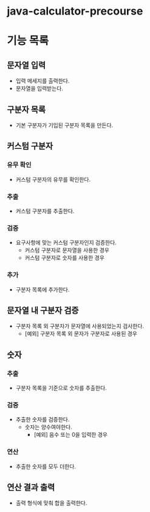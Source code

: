 # java-calculator-precourse

# 기능 목록

## 문자열 입력
- 입력 메세지를 출력한다.
- 문자열을 입력받는다.

## 구분자 목록
- 기본 구분자가 기입된 구분자 목록을 만든다.

## 커스텀 구분자
### 유무 확인
- 커스텀 구분자의 유무를 확인한다.

### 추출
- 커스텀 구분자를 추출한다.

### 검증
- 요구사항에 맞는 커스텀 구분자인지 검증한다.
  - 커스텀 구분자로 문자열을 사용한 경우
  - 커스텀 구분자로 숫자를 사용한 경우

### 추가
- 구분자 목록에 추가한다.

## 문자열 내 구분자 검증
- 구분자 목록 외 구분자가 문자열에 사용되었는지 검사한다.
  - [예외] 구분자 목록 외 문자가 구분자로 사용된 경우
  
## 숫자
### 추출
- 구분자 목록을 기준으로 숫자를 추출한다.

### 검증
- 추출한 숫자를 검증한다.
  - 숫자는 양수여야한다.
    - [예외] 음수 또는 0을 입력한 경우

### 연산
- 추출한 숫자를 모두 더한다.

## 연산 결과 출력
- 출력 형식에 맞춰 합을 출력한다.